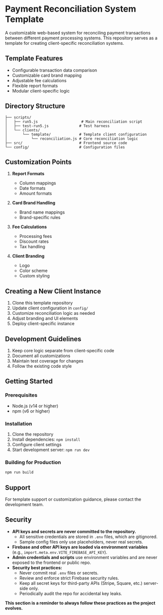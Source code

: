 # Payment Reconciliation System Template

A customizable web-based system for reconciling payment transactions between different payment processing systems. This repository serves as a template for creating client-specific reconciliation systems.

## Template Features

- Configurable transaction data comparison
- Customizable card brand mapping
- Adjustable fee calculations
- Flexible report formats
- Modular client-specific logic

## Directory Structure

```
├── scripts/
│   ├── run5.js                    # Main reconciliation script
│   ├── test-run5.js              # Test harness
│   └── clients/
│       └── template/             # Template client configuration
│           └── reconciliation.js # Core reconciliation logic
├── src/                          # Frontend source code
└── config/                       # Configuration files
```

## Customization Points

1. **Report Formats**
   - Column mappings
   - Date formats
   - Amount formats

2. **Card Brand Handling**
   - Brand name mappings
   - Brand-specific rules

3. **Fee Calculations**
   - Processing fees
   - Discount rates
   - Tax handling

4. **Client Branding**
   - Logo
   - Color scheme
   - Custom styling

## Creating a New Client Instance

1. Clone this template repository
2. Update client configuration in `config/`
3. Customize reconciliation logic as needed
4. Adjust branding and UI elements
5. Deploy client-specific instance

## Development Guidelines

1. Keep core logic separate from client-specific code
2. Document all customizations
3. Maintain test coverage for changes
4. Follow the existing code style

## Getting Started

### Prerequisites

- Node.js (v14 or higher)
- npm (v6 or higher)

### Installation

1. Clone the repository
2. Install dependencies: `npm install`
3. Configure client settings
4. Start development server: `npm run dev`

### Building for Production

```bash
npm run build
```

## Support

For template support or customization guidance, please contact the development team.

## Security

- **API keys and secrets are never committed to the repository.**
  - All sensitive credentials are stored in `.env` files, which are gitignored.
  - Sample config files only use placeholders, never real secrets.
- **Firebase and other API keys are loaded via environment variables** (e.g., `import.meta.env.VITE_FIREBASE_API_KEY`).
- **Admin credentials and scripts** use environment variables and are never exposed to the frontend or public repo.
- **Security best practices:**
  - Never commit real `.env` files or secrets.
  - Review and enforce strict Firebase security rules.
  - Keep all secret keys for third-party APIs (Stripe, Square, etc.) server-side only.
  - Periodically audit the repo for accidental key leaks.

**This section is a reminder to always follow these practices as the project evolves.** 